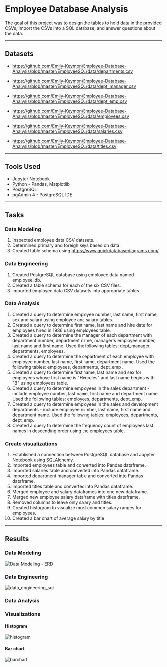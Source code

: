 # Employee Database Analysis
The goal of this project was to design the tables to hold data in the provided CSVs, import the CSVs into a SQL database, and answer questions about the data. 

---
## Datasets
* https://github.com/Emily-Keymon/Employee-Database-Analysis/blob/master/EmployeeSQL/data/departments.csv

* https://github.com/Emily-Keymon/Employee-Database-Analysis/blob/master/EmployeeSQL/data/dept_manager.csv

* https://github.com/Emily-Keymon/Employee-Database-Analysis/blob/master/EmployeeSQL/data/dept_emp.csv

* https://github.com/Emily-Keymon/Employee-Database-Analysis/blob/master/EmployeeSQL/data/employees.csv

* https://github.com/Emily-Keymon/Employee-Database-Analysis/blob/master/EmployeeSQL/data/salaries.csv

* https://github.com/Emily-Keymon/Employee-Database-Analysis/blob/master/EmployeeSQL/data/titles.csv

---
## Tools Used
* Jupyter Notebook
* Python - Pandas, Matplotlib
* PostgreSQL
* pgAdmin 4 - PostgreSQL IDE

---
## Tasks
### Data Modeling
1.  Inspected employee data CSV datasets.
2.  Determined primary and foreigh keys based on data.
3.  Created table schema using https://www.quickdatabasediagrams.com/


### Data Engineering
1.  Created PostgreSQL database using employee data named employee_db.
2.  Created a table schema for each of the six CSV files.
3.  Imported employee data CSV datasets into appropriate tables.

### Data Analysis
1.  Created a query to determine employee number, last name, first name, sex and salary using employee and salary tables.
2.  Created a query to determine first name, last name and hire date for employees hired in 1986 using employees table.
3.  Created a query to determine the manager of each department with department number, department name, manager's employee number, last name and first name.  Used the following tables:   dept_manager, departments, employees.
4.   Created a query to determine the department of each employee with employee number, last name, first name, department name.  Used the following tables:  employees, departments, dept_emp .
5.  Created a query to determine first name, last name and sex for employees whose first name is "Hercules" and last name begins with "B" using employees table.
6.  Created a query to determine  employees in the sales department - include employee number, last name, first name and department name.  Used the following tables:  employees, departments, dept_emp.
7.  Created a query to determine  employees in the sales and development departments - include employee number, last name, first name and department name.  Used the following tables:  employees, departments, dept_emp.
8.  Created a query to determine the frequency count of employees last names in descending order using the employees table.

### Create visualizations
1.  Established a connection between PostgreSQL database and Jupyter Notebook using SQLAlchemy.
2.  Imported employees table and converted into Pandas dataframe.
3.  Imported salaries table and converted into Pandas dataframe.
4.  Imported department manager table and converted into Pandas dataframe.
5.  Imported titles table and converted into Pandas dataframe.
6.  Merged employee and salary dataframes into one new dataframe.
7.  Merged new employee salary dataframe with titles dataframe.
8.  Removed columns to leave only salary and titles.
9.  Created histogram to visualize most common salary ranges for employees.
10. Created a bar chart of average salary by title

---
## Results
### Data Modeling
![Data Modeling - ERD](https://user-images.githubusercontent.com/64673015/102024405-83f12480-3d57-11eb-8b5f-b6570d6420c7.png)

### Data Engineering
![data_engineering_sql](https://user-images.githubusercontent.com/64673015/102024734-6cb33680-3d59-11eb-938d-1ba8c5856a9d.PNG)


### Data Analysis

### Visualizations
#### Histogram
![histogram](https://user-images.githubusercontent.com/64673015/102024437-b438c300-3d57-11eb-872e-dd7c5899f6c7.png)

#### Bar chart
![barchart](https://user-images.githubusercontent.com/64673015/102024447-be5ac180-3d57-11eb-9bbc-9f92b8041a6d.png)



